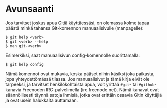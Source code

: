 # Avunsaanti

Jos tarvitset joskus apua Gitiä käyttäessäsi, on olemassa kolme tapaa päästä minkä tahansa Git-komennon manuaalisivulle (manpagelle):

	$ git help <verb>
	$ git <verb> --help
	$ man git-<verb>

Esimerkiksi, saat manuaalisivun config-komennolle suorittamalla:

	$ git help config

Nämä komennot ovat mukavia, koska pääset niihin käsiksi joka paikasta, jopa yhteydettömässä tilassa.
Jos manuaalisivut ja tämä kirja eivät ole tarpeeksi, ja tarvitset henkilökohtaista apua, voit yrittää `#git`- tai `#github`-kanavia Freenoden IRC-palvelimella (irc.freenode.net). Nämä kanavat ovat säännöllisesti täynnä satoja ihmisiä, jotka ovat erittäin osaavia Gitin käyttäjiä ja ovat usein halukkaita auttamaan.
